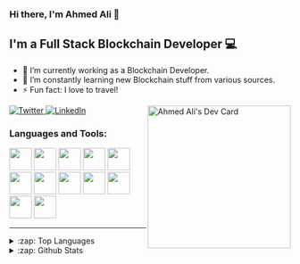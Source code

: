 ### Hi there, I'm Ahmed Ali 👋

## I'm a Full Stack Blockchain Developer 💻

- 🔭 I’m currently working as a Blockchain Developer.
- 🌱 I’m constantly learning new Blockchain stuff from various sources.
- ⚡ Fun fact: I love to travel!

<div align="left">
  <a href="https://twitter.com/AhmedABhatti">
    <img
      src="https://img.shields.io/twitter/follow/AhmedABhatti?label=Twitter&logo=twitter&style=flat-square&color=1da1f2&logoColor=ffffff"
      alt="Twitter"
    />
  </a>
  <a href="https://www.linkedin.com/in/imahmedalibhatti/">
    <img
      src="https://img.shields.io/static/v1?logo=linkedin&style=flat-square&color=0072b1&label=LinkedIn&message=%E2%98%86"
      alt="LinkedIn"
    />
  </a>

  <a href="https://app.daily.dev/ahmedali8" target="_blank">
    <img
      width="256"
      align="right"
      src="https://api.daily.dev/devcards/89e66bbc998247eebf0b70136a574ac5.png?r=1wy"
      alt="Ahmed Ali's Dev Card"
    />
  </a>
</div>

### Languages and Tools:

[<img width="40px" src="https://img.icons8.com/ios/50/ffffff/ethereum.png" />][github]
[<img width="40px" src="https://img.icons8.com/ios/50/ffffff/visual-studio-logo.png" />][github]
[<img width="40px" src="https://img.icons8.com/ios/50/ffffff/typescript.png" />][github]
[<img width="40px" src="https://img.icons8.com/ios/50/ffffff/sass.png" />][github]
[<img width="40px" src="https://img.icons8.com/ios/50/ffffff/redux.png" />][github]
[<img width="40px" src="https://img.icons8.com/ios/50/ffffff/github--v1.png" />][github]
[<img width="40px" src="https://img.icons8.com/ios/50/ffffff/javascript--v1.png" />][github]
[<img width="40px" src="https://img.icons8.com/ios/50/ffffff/react-native--v1.png" />][github]
[<img width="40px" src="https://img.icons8.com/ios/50/ffffff/git.png" />][github]
[<img width="40px" src="https://img.icons8.com/ios/50/ffffff/css3.png" />][github]
[<img width="40px" src="https://img.icons8.com/ios/50/ffffff/html-5--v2.png" />][github]
[<img width="40px" src="https://img.icons8.com/ios/50/ffffff/docker.png" />][github]

---

<details>
  <summary>:zap: Top Languages</summary>
  
  [![Top Langs](https://github-readme-stats.vercel.app/api/top-langs/?username=ahmedali8&layout=compact&langs_count=10)](https://github.com/ahmedali8/github-readme-stats)
</details>

<details>
  <summary>:zap: Github Stats</summary>
                                                        
  ![Ahmed's github stats](https://github-readme-stats.vercel.app/api?username=ahmedali8&theme=dark&show_icons=true)
</details>

[twitter]: https://twitter.com/AhmedABhatti
[instagram]: https://www.instagram.com/ahmed.ali6262/
[linkedin]: https://www.linkedin.com/in/imahmedalibhatti/
[facebook]: https://www.facebook.com/imahmedalibhatti/
[gmail]: mailto:imahmedalibhatti@gmail.com
[github]: https://github.com/ahmedali8
